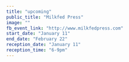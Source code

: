 ```yaml
---
title: "upcoming"
public_title: "Milkfed Press"
image: ""
fb_event_link: "http://www.milkfedpress.com"
start_date: "January 11"
end_date: "February 22"
reception_date: "January 11"
reception_time: "6-9pm"
---
```



